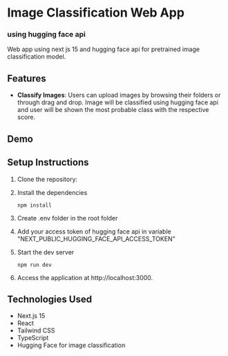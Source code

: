 # Image Classification Web App

### using hugging face api

Web app using next js 15 and hugging face api for pretrained image classification model.

## Features

-   **Classify Images**: Users can upload images by browsing their folders or through drag and drop. Image will be classified using hugging face api and user will be shown the most probable class with the respective score.

## Demo

<!-- -- to be added -->

## Setup Instructions

1. Clone the repository:
2. Install the dependencies
    ```
    npm install
    ```
3. Create .env folder in the root folder

4. Add your access token of hugging face api in variable "NEXT_PUBLIC_HUGGING_FACE_API_ACCESS_TOKEN"

5. Start the dev server

    ```
    npm run dev
    ```

6. Access the application at http://localhost:3000.

## Technologies Used

-   Next.js 15
-   React
-   Tailwind CSS
-   TypeScript
-   Hugging Face for image classification
